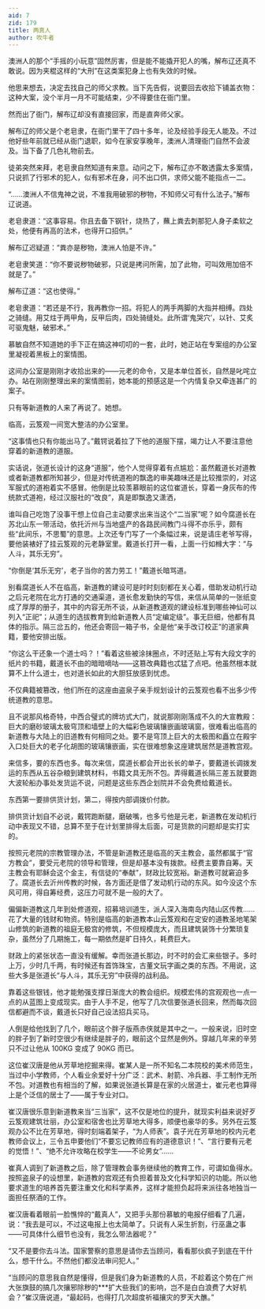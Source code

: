 ```yaml
---
aid: 7
zid: 179
title: 两真人
author: 吹牛者
---
```


澳洲人的那个“手摇的小玩意”固然厉害，但是能不能撬开犯人的嘴，解布辽还真不敢说。因为夹棍这样的“大刑”在这类案犯身上也有失效的时候。

他思来想去，决定去找自己的师父求教。当下先告假，说要回去收拾下铺盖衣物：这种大案，没个半月一月不可能结束，少不得要住在衙门里。

然而出了衙门，解布辽却没有直接回家，而是直奔师父家。

解布辽的师父是个老皂隶，在衙门里干了四十多年，论及经验手段无人能及。不过他好些年前就已经从衙门退职，如今在家安享晚年，澳洲人清理衙门自然不会波及。当下备了几色礼物前去。

徒弟突然来拜，老皂隶自然知道有来意。动问之下，解布辽亦不敢透露太多案情，只说抓了行邪术的犯人，似有邪术在身，问不出口供，求师父能不能指点一二。

“……澳洲人不信鬼神之说，不准我用破邪的秽物，不知师父可有什么法子。”解布辽说道。

老皂隶道：“这事容易。你且去备下钢针，烧热了，蘸上粪去刺那犯人身子柔软之处，他便有再高的法术，也得开口招供。”

解布辽迟疑道：“粪亦是秽物，澳洲人怕是不许。”

老皂隶笑道：“你不要说秽物破邪，只说是拷问所需，加了此物，可叫效用加倍不就是了。”

解布辽道：“这也使得。”

老皂隶道：“若还是不行，我再教你一招。将犯人的两手两脚的大指并相缚。四处之骑缝。用艾炷于两甲角，反甲后肉，四处骑缝处。此所谓‘鬼哭穴’，以针、艾炙可驱鬼魅，破邪术。”

慕敏自然不知道她的手下正在搞这神叨叨的一套，此时，她正站在专案组的办公室里凝视着黑板上的案情图。

这间办公室是刚刚才收拾出来的――元老的命令，又是本单位首长，自然是叱咤立办。站在刚刚整理出来的案情图前，她本能的预感这是一个内情复杂又牵连甚广的案子。

只有等新道教的人来了再说了。她想。

临高，云笈观一间宽大整洁的办公室里。

“这事情也只有你能出马了。”戴锷说着拉了下他的道服下摆，竭力让人不要注意他穿着的新道教的道服。

实话说，张道长设计的这身“道服”，他个人觉得穿着有点尴尬：虽然戴道长对道教或者新道教都所知甚少，但是对传统道袍的飘逸的审美趣味还是比较推崇的，对这军服式的道袍着实不感冒。他倒是比较羡慕眼前的这位崔道长，穿着一身灰布的传统款式道袍，经过汉服社的“改良”，真是即飘逸又潇洒，

谁叫自己吃饱了没事干想上位自己主动要求出来当这个“二当家”呢？如今腐道长在苏北山东一带活动，依托沂州与当地盛产的各路民间教门斗得不亦乐乎，颇有些“此间乐，不思蜀”的意思。上次还专门写了一个条幅过来，说是请庄老爷写得，要他装裱好了挂云笈观的元老静室里。戴道长打开一看，上面一行如橼大字：“与人斗，其乐无穷”。

“你倒是‘其乐无穷’，老子当你的苦力劳工！”戴道长暗骂道。

别看腐道长人不在临高，新道教的建设可是时时刻刻都在关心着，借助发动机行动之后元老院在北方打通的交通渠道，道长愈发勤快的写信，来信从简单的一张纸变成了厚厚的册子，其中的内容无所不谈，从新道教道观的建设标准到哪些神仙可以列入“正祀”；从道生的选拔教育到给新道教人员“定编定级”。事无巨细，他都有具体的指示。隔三岔五的，他还会寄回一箱子书，全是他“亲手改订校正”的道家典籍，要他安排出版。

“你这么干还象一个道士吗？！”看着这些被涂抹圈点，不时还贴上写有大段文字的纸片的书籍，戴道长不由的暗暗嘀咕――这篡改典籍也忒猛了点吧。他虽然根本就算不上什么道士，也对道长如此的大胆狂放感到忧虑。

不仅典籍被篡改，他们所在的这座由盗泉子亲手规划设计的云笈观也看不出多少传统道教的意思。

且不说那风格奇特，中西合璧式的牌坊式大门，就说那刚刚落成不久的大宣教殿：巨大的磨砂玻璃太极穹顶和墙壁上的大幅彩色玻璃镶嵌画玻璃窗，很难看出临高的新道教与大陆上的旧道教有何相同之处。要不是穹顶上巨大的太极图和矗立在殿宇入口处巨大的老子化胡图的玻璃镶嵌画，实在很难想象这座建筑居然是道教宫观。

来信多，要的东西也多。每次来信，腐道长都会开出长长的单子，要戴道长调拨发运的东西从五谷杂粮到建筑材料，书籍文具无所不包。弄得戴道长隔三差五就要跑大波轮船办事处发货运不说，问题是这些东西企划院并不会免费给戴道长。

东西第一要排供货计划，第二，得按内部调拨价付款。

排供货计划自不必说，戴锷跑断腿，磨破嘴，也多亏他是元老，新道教在发动机行动中表现又不错，总算不至于在计划里排得太后面，可是货款的问题却是实打实的。

按照元老院的宗教管理办法，不管是新道教还是临高的天主教会，虽然都属于“官方教会”，要受元老院的领导和管理，但是却基本没有拨款。经费主要靠自筹。天主教会有耶稣会这个金主，有信徒的“奉献”，财政比较宽裕。新道教可就窘迫多了。腐道长去沂州传教的时候，各方面还是借了发动机行动的东风。如今没这个东风可用，得自筹经费，这压力可就不是一般的大了。

偏偏新道教这几年到处修道观，招募培训道生，派人深入海南岛内陆山区传教……花了大量的钱财和物资。特别是临高的新道教本山云笈观和在定安的道教圣地笔架山修筑的新道教的祖庭无极宫的修筑，不但规模庞大，而且建筑装饰十分繁琐复杂，虽然分了几期施工，每一期依然是旷日持久，耗费巨大。

财政上的紧张状态一直没有缓解。幸而张道长那边，时不时的会汇来些银子。多时上万，少时几千两，有时候还有首饰珠宝，古董文玩字画之类的东西。不用说，这些大多是张道长“与人斗，其乐无穷”中获得的战利品。

靠着这些银钱，他才能勉强支撑日渐庞大的教会组织。规模宏伟的宫观观也一点一点的从蓝图上变成现实。由于人手不足，他写了几次信要张道长回来，然而每次回信都避而不谈，戴道长只好自己设法招兵买马。

人倒是给他找到了几个，眼前这个胖子版燕赤侠就是其中之一。一般来说，旧时空的胖子到了新时空很少有继续是胖子的，眼前这个显然是例外。穿越几年来的辛劳只不过让他从 100KG 变成了 90KG 而已。

这位崔汉唐是他从芳草地挖掘来得。崔某人是一所不知名二本院校的美术师范生，当过中小学教师，个人看业余爱好十分广泛：武术、射箭、冷兵器、手工制作无所不包。对道教也有相当的了解，如果说张道长算是在家的火居道士，崔元老也算得上是个泛信的居士了――属于专业对口。

崔汉唐很乐意到新道教来当“三当家”，这不仅是地位的提升，就现实利益来说好歹云笈观建筑壮丽，办公室和宿舍也比芳草地大得多，顺便也豪华的多。另外在云笈观办公不比在芳草地，得时刻端着架子，“为人师表”。袁子光在芳草地的校内元老教师会议上，三令五申要他们“不要忘记教师应有的道德意识！”、“言行要有元老的觉悟！”、“绝不允许攻略在校学生――不论男女”……

崔真人调到了新道教之后，除了管理教会事务继续他的教育工作，可谓如鱼得水。按照盗泉子的设想里，新道教的宫观还有负担着普及文化科学知识的功能。所以他要求道生的培养首先要注重文化和科学素养，这样才能担负起将来派往各地独当一面担任祭酒的工作。

崔汉唐看着眼前一脸憔悴的“戴真人”，又把手头那份慕敏的电报仔细看了几遍，说：“我去是可以，不过这电报上也太简单了。只说有人采生折割，行巫蛊之事――可具体什么细节也没有，我怎么带法器呢？”

“又不是要你去斗法。国家警察的意思是请你去当顾问，看看那伙疯子到底在干什么，想干什么。不然他们都没法审问犯人。”

“当顾问的意思我自然是懂得，但是我们身为新道教的人员，不趁着这个势在广州大张旗鼓的搞几次攘邪除秽的\*\*\*扩大些我们的影响，岂不是白白浪费了大好机会？”崔汉唐说道，“最起码，也得打几次超度祈福攘灾的罗天大醮。”
